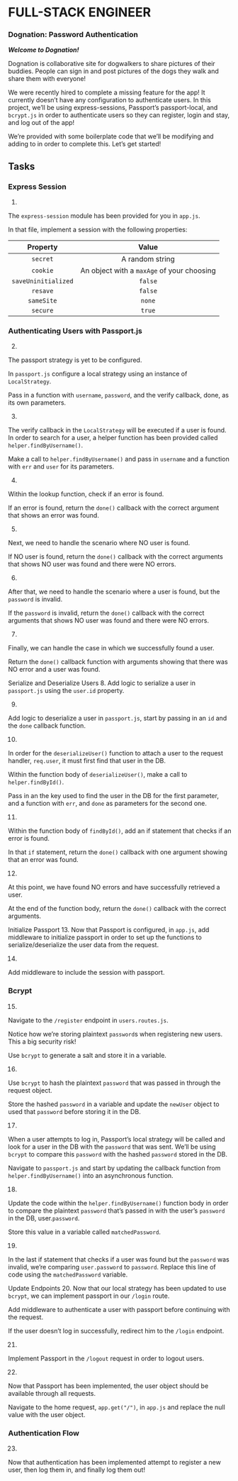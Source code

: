 # FULL-STACK ENGINEER
### **Dognation: Password Authentication**
***Welcome to Dognation!***

Dognation is collaborative site for dogwalkers to share pictures of their buddies. People can sign in and post pictures of the dogs they walk and share them with everyone!

We were recently hired to complete a missing feature for the app! It currently doesn’t have any configuration to authenticate users. In this project, we’ll be using express-sessions, Passport’s passport-local, and `bcrypt.js` in order to authenticate users so they can register, login and stay, and log out of the app!

We’re provided with some boilerplate code that we’ll be modifying and adding to in order to complete this. Let’s get started!

## Tasks
### Express Session  
1.
The `express-session` module has been provided for you in ``app.js``.

In that file, implement a session with the following properties:

| Property | Value |
| :---:    | :--:  |  
| `secret` | A random string  | 
| `cookie` | An object with a `maxAge` of your choosing | 
| `saveUninitialized` | `false` |
| `resave` | `false` |
| `sameSite` | `none` |
| `secure` | `true` |


### Authenticating Users with Passport.js  

2.
The passport strategy is yet to be configured.

In `passport.js` configure a local strategy using an instance of `LocalStrategy`.

Pass in a function with `username`, `password`, and the verify callback, done, as its own parameters.



3.
The verify callback in the `LocalStrategy` will be executed if a user is found. In order to search for a user, a helper function has been provided called `helper.findByUsername()`.

Make a call to `helper.findByUsername()` and pass in `username` and a function with `err` and `user` for its parameters.



4.
Within the lookup function, check if an error is found.

If an error is found, return the `done()` callback with the correct argument that shows an error was found.



5.
Next, we need to handle the scenario where NO user is found.

If NO user is found, return the `done()` callback with the correct arguments that shows NO user was found and there were NO errors.



6.
After that, we need to handle the scenario where a user is found, but the `password` is invalid.

If the `password` is invalid, return the `done()` callback with the correct arguments that shows NO user was found and there were NO errors.



7.
Finally, we can handle the case in which we successfully found a user.

Return the `done()` callback function with arguments showing that there was NO error and a user was found.



Serialize and Deserialize Users
8.
Add logic to serialize a user in `passport.js` using the `user.id` property.



9.
Add logic to deserialize a user in `passport.js`, start by passing in an `id` and the `done` callback function.



10.
In order for the `deserializeUser()` function to attach a user to the request handler, `req.user`, it must first find that user in the DB.

Within the function body of `deserializeUser()`, make a call to `helper.findById()`.

Pass in an the key used to find the user in the DB for the first parameter, and a function with `err`, and `done` as parameters for the second one.



11.
Within the function body of `findById()`, add an if statement that checks if an error is found.

In that `if` statement, return the `done()` callback with one argument showing that an error was found.



12.
At this point, we have found NO errors and have successfully retrieved a user.

At the end of the function body, return the `done()` callback with the correct arguments.



Initialize Passport
13.
Now that Passport is configured, in `app.js`, add middleware to initialize passport in order to set up the functions to serialize/deserialize the user data from the request.



14.
Add middleware to include the session with passport.



### Bcrypt
15.
Navigate to the `/register` endpoint in `users.routes.js`.

Notice how we’re storing plaintext `password`s when registering new users. This a big security risk!

Use `bcrypt` to generate a salt and store it in a variable.



16.
Use `bcrypt` to hash the plaintext `password` that was passed in through the request object.

Store the hashed `password` in a variable and update the `newUser` object to used that `password` before storing it in the DB.



17.
When a user attempts to log in, Passport’s local strategy will be called and look for a user in the DB with the `password` that was sent. We’ll be using `bcrypt` to compare this `password` with the hashed `password` stored in the DB.

Navigate to `passport.js` and start by updating the callback function from `helper.findByUsername()` into an asynchronous function.



18.
Update the code within the `helper.findByUsername()` function body in order to compare the plaintext `password` that’s passed in with the user’s `password` in the DB, user.`password`.

Store this value in a variable called `matchedPassword`.



19.
In the last if statement that checks if a user was found but the `password` was invalid, we’re comparing `user.password` to `password`. Replace this line of code using the `matchedPassword` variable.



Update Endpoints
20.
Now that our local strategy has been updated to use `bcrypt`, we can implement passport in our `/login` route.

Add middleware to authenticate a user with passport before continuing with the request.

If the user doesn’t log in successfully, redirect him to the `/login` endpoint.



21.
Implement Passport in the `/logout` request in order to logout users.



22.
Now that Passport has been implemented, the user object should be available through all requests.

Navigate to the home request, `app.get("/")`, in `app.js` and replace the null value with the user object.



### Authentication Flow
23.
Now that authentication has been implemented attempt to register a new user, then log them in, and finally log them out!